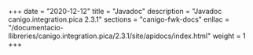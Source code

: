 +++
date        = "2020-12-12"
title       = "Javadoc"
description = "Javadoc canigo.integration.pica 2.3.1"
sections    = "canigo-fwk-docs"
enllac		= "/documentacio-llibreries/canigo.integration.pica/2.3.1/site/apidocs/index.html"
weight		= 1
+++
